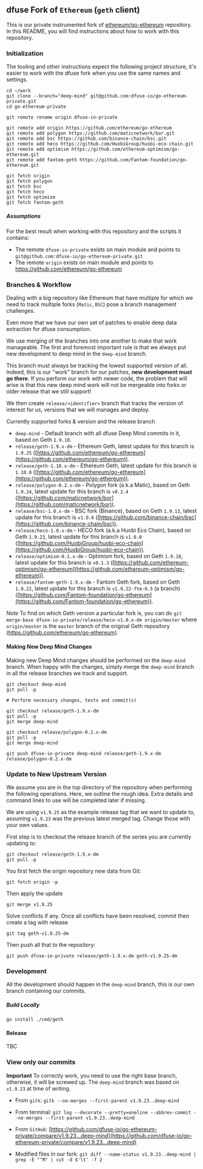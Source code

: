 ## dfuse Fork of `Ethereum` (`geth` client)

This is our private instrumented fork of [ethereum/go-ethereum](https://github.com/ethereum/go-ethereum) repository. In this README, you will find instructions about how to work with this repository.

### Initialization

The tooling and other instructions expect the following project
structure, it's easier to work with the dfuse fork when you use
the same names and settings.

```
cd ~/work
git clone --branch="deep-mind" git@github.com:dfuse-io/go-ethereum-private.git
cd go-ethereum-private

git remote rename origin dfuse-io-private

git remote add origin https://github.com/ethereum/go-ethereum
git remote add polygon https://github.com/maticnetwork/bor.git
git remote add bsc https://github.com/binance-chain/bsc.git
git remote add heco https://github.com/HuobiGroup/huobi-eco-chain.git
git remote add optimism https://github.com/ethereum-optimism/go-ethereum.git
git remote add fantom-geth https://github.com/Fantom-foundation/go-ethereum.git

git fetch origin
git fetch polygon
git fetch bsc
git fetch heco
git fetch optimism
git fetch fantom-geth
```

##### Assumptions

For the best result when working with this repository and the scripts it contains:

- The remote `dfuse-io-private` exists on main module and points to `git@github.com:dfuse-io/go-ethereum-private.git`
- The remote `origin` exists on main module and points to https://github.com/ethereum/go-ethereum

### Branches & Workflow

Dealing with a big repository like Ethereum that have multiple for which we need
to track multiple forks (`Matic`, `BSC`) pose a branch management challenges.

Even more that we have our own set of patches to enable deep data extraction
for dfuse consumption.

We use merging of the branches into one another to make that work manageable.
The first and foremost important rule is that we always put new development to
deep mind in the `deep-mind` branch.

This branch must always be tracking the lowest supported version of all. Indeed,
this is our "work" branch for our patches, **new development must go there**. If you
perform our work with newer code, the problem that will arise is that this new
deep mind work will not be mergeable into forks or older release that we still
support!

We then create `release/<identifier>` branch that tracks the version of interest
for us, versions that we will manages and deploy.

Currently supported forks & version and the release branch

- `deep-mind` - Default branch with all dfuse Deep Mind commits in it, based on Geth `1.9.10`.
- `release/geth-1.9.x-dm` - Ethereum Geth, latest update for this branch is `1.9.25` ([https://github.com/ethereum/go-ethereum](https://github.com/ethereum/go-ethereum)).
- `release/geth-1.10.x-dm` - Ethereum Geth, latest update for this branch is `1.10.0` ([https://github.com/ethereum/go-ethereum](https://github.com/ethereum/go-ethereum)).
- `release/polygon-0.2.x-dm` - Polygon fork (a.k.a Matic), based on Geth `1.9.24`, latest update for this branch is `v0.2.4` ([https://github.com/maticnetwork/bor](https://github.com/maticnetwork/bor)).
- `release/bsc-1.0.x-dm` - BSC fork (Binance), based on Geth `1.9.13`, latest update for this branch is `v1.0.6` ([https://github.com/binance-chain/bsc](https://github.com/binance-chain/bsc)).
- `release/heco-1.0.x-dm` - HECO fork (a.k.a Huobi Eco Chain), based on Geth `1.9.23`, latest update for this branch is `v1.0.0` ([https://github.com/HuobiGroup/huobi-eco-chain](https://github.com/HuobiGroup/huobi-eco-chain)).
- `release/optimism-0.1.x-dm` - Optimism fork, based on Geth `1.9.10`, latest update for this branch is `v0.1.3` ([https://github.com/ethereum-optimism/go-ethereum](https://github.com/ethereum-optimism/go-ethereum)).
- `release/fantom-geth-1.9.x-dm` - Fantom Geth fork, based on Geth `1.9.22`, latest update for this branch is `v1.9.22-ftm-0.5` (a branch) ([https://github.com/Fantom-foundation/go-ethereum](https://github.com/Fantom-foundation/go-ethereum)).

*Note* To find on which Geth version a particular fork is, you can do `git merge-base dfuse-io-private/release/heco-v1.0.x-dm origin/master` where `origin/master` is the `master` branch of the original Geth repository (https://github.com/ethereum/go-ethereum).

#### Making New Deep Mind Changes

Making new Deep Mind changes should be performed on the `deep-mind` branch. When happy
with the changes, simply merge the `deep-mind` branch in all the release branches we track
and support.

    git checkout deep-mind
    git pull -p

    # Perform necessary changes, tests and commit(s)

    git checkout release/geth-1.9.x-dm
    git pull -p
    git merge deep-mind

    git checkout release/polygon-0.2.x-dm
    git pull -p
    git merge deep-mind

    git push dfuse-io-private deep-mind release/geth-1.9.x-dm release/polygon-0.2.x-dm

### Update to New Upstream Version

We assume you are in the top directory of the repository when performing the following
operations. Here, we outline the rough idea. Extra details and command lines to use
will be completed later if missing.

We are using `v1.9.25` as the example release tag that we want to update to, assuming
`v1.9.23` was the previous latest merged tag. Change
those with your own values.

First step is to checkout the release branch of the series you are currently
updating to:

    git checkout release/geth-1.9.x-dm
    git pull -p

You first fetch the origin repository new data from Git:

    git fetch origin -p

Then apply the update

    git merge v1.9.25

Solve conflicts if any. Once all conflicts have been resolved, commit then
create a tag with release

    git tag geth-v1.9.25-dm

Then push all that to the repository:

    git push dfuse-io-private release/geth-1.9.x-dm geth-v1.9.25-dm

### Development

All the development should happen in the `deep-mind` branch, this is our own branch
containing our commits.

##### Build Locally

    go install ./cmd/geth

#### Release

TBC

### View only our commits

**Important** To correctly work, you need to use the right base branch, otherwise, it will be screwed up. The `deep-mind`
branch was based on `v1.9.23` at time of writing.

* From `gitk`: `gitk --no-merges --first-parent v1.9.23..deep-mind`
* From terminal: `git log --decorate --pretty=oneline --abbrev-commit --no-merges --first-parent v1.9.23..deep-mind`
* From `GitHub`: [https://github.com/dfuse-io/go-ethereum-private/compare/v1.9.23...deep-mind](https://github.com/dfuse-io/go-ethereum-private/compare/v1.9.23...deep-mind)

* Modified files in our fork: `git diff --name-status v1.9.23..deep-mind | grep -E "^M" | cut -d $'\t' -f 2`
